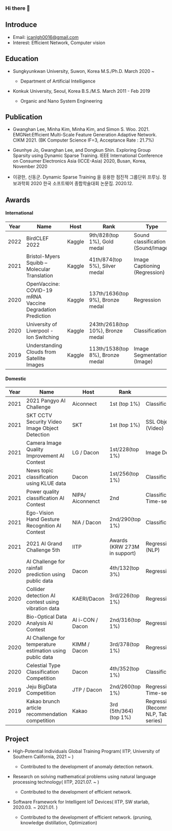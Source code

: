 ### Hi there 👋

<!--
**lee-gwang/lee-gwang** is a ✨ _special_ ✨ repository because its `README.md` (this file) appears on your GitHub profile.

Here are some ideas to get you started:

- 🔭 I’m currently working on ...
- 🌱 I’m currently learning ...
- 👯 I’m looking to collaborate on ...
- 🤔 I’m looking for help with ...
- 💬 Ask me about ...
- 📫 How to reach me: ...
- 😄 Pronouns: ...
- ⚡ Fun fact: ...
-->

<!-- ![competition](https://road-to-kaggle-grandmaster.vercel.app/api/badges/{your id}/competition/light) -->
<!-- ![competition](https://road-to-kaggle-grandmaster.vercel.app/api/badges/gwanghan/competition/light) -->


## Introduce
- Email: icanlgh0016@gmail.com
- Interest: Efficient Network, Computer vision

## Education
- Sungkyunkwan University, Suwon, Korea M.S./Ph.D. March 2020 ~
  - Department of Artificial Intelligence

- Konkuk University, Seoul, Korea B.S./M.S. March 2011 - Feb 2019
  - Organic and Nano System Engineering

## Publication
- Gwanghan Lee, Minha Kim, Minha Kim, and Simon S. Woo. 2021. EMGNet:Efficient Multi-Scale Feature Generation Adaptive Network. CIKM 2021. 
(BK Computer Science IF=3, Acceptance Rate : 21.7%)

- Geunhye Jo, Gwanghan Lee, and Dongkun Shin. Exploring Group Sparsity using Dynamic Sparse Training. IEEE International Conference on Consumer Electronics Asia (ICCE-Asia) 2020, Busan, Korea, November 2020

- 이광한, 신동군. Dynamic Sparse Training 을 응용한 점진적 그룹단위 프루닝. 정보과학회 2020 한국 소프트웨어 종합학술대회 논문집. 2020.12.

## Awards
#### International

|**Year**| **Name**                                                     | **Host** | **Rank**          | **Type**         |
| ----   | ------------------------------------------------------------ | ------        | -------------------------------- | ------------------- |
| 2022   | BirdCLEF 2022                                              | Kaggle          | 9th/828(top 1%), Gold medal      | Sound classification (Sound/Image)  |
| 2021   | Bristol-Myers Squibb – Molecular Translation               | Kaggle          | 41th/874(top 5%), Silver medal   | Image Captioning (Regression)      |
| 2020   | OpenVaccine: COVID-19 mRNA Vaccine Degradation Prediction  | Kaggle          | 137th/1636(top 9%), Bronze medal | Regression          |
| 2020   | University of Liverpool - Ion Switching                    | Kaggle          | 243th/2618(top 10%), Bronze medal| Classification      |
| 2019   | Understanding Clouds from Satellite Images                 | Kaggle          | 113th/1538(top 8%), Bronze medal | Image Segmentation (Image)  |


#### Domestic

|**Year**| **Name**                                                   | **Host**        | **Rank**                    | **Type**         |
| ---- | ------------------------------------------------------------ | ------          | ----------------------------| ------------------- |
| 2021   | 2021 Pangyo AI Challenge                                   | Aiconnect       | 1st (top 1%)                | Classification (Video) |
| 2021   | SKT CCTV Security Video Image Object Detection             | SKT             | 1st (top 1%)                | SSL Object Detection (Video) |
| 2021   | Camera Image Quality Improvement AI Contest                | LG / Dacon      | 1st/228(top 1%)             | Image Denosing (Image) |
| 2021   | News topic classification using KLUE data                  | Dacon           | 1st/256(top 1%)             | Classification (NLP) |
| 2021   | Power quality classification AI Contest                    | NIPA/ Aiconnenct| 2nd                         | Classification (Tabular, Time-series) |
| 2021   | Ego-Vision Hand Gesture Recognition AI Contest             | NIA / Dacon     | 2nd/290(top 1%)             | Classification (Image) |
| 2021   | 2021 AI Grand Challenge 5th                                | IITP            | Awards (KRW 273M in support)| Regression/Classification (NLP) |
| 2020   | AI Challenge for rainfall prediction using public data     | Dacon           | 4th/132(top 3%)| Regression (Image) |
| 2020   | Collider detection AI contest using vibration data         | KAERI/Dacon     | 3rd/226(top 1%)| Regression (Signal)   |
| 2020   | Bio-Optical Data Analysis AI Contest                       | AI i-CON / Dacon| 2nd/316(top 1%) | Regression (Signal)  |
| 2020   | AI Challenge for temperature estimation using public data  | KIMM / Dacon    | 3rd/378(top 1%) | Regression (Tabular) |
| 2020   | Celestial Type Classification Competition                  | Dacon           | 4th/352(top 1%) | Classification (Tabular)  |
| 2019   | Jeju BigData Competition                                   | JTP / Dacon     | 2nd/260(top 1%) | Regression (Tabular, Time-series)  |
| 2019   | Kakao brunch article recommendation competition            | Kakao           | 3rd (5th/364)(top 1%) | Regression (Recommender system / NLP, Tabular, Time series)  |


## Project
- High-Potential Individuals Global Training Program( IITP, University of Southern California, 2021 ~ )
  - Contributed to the development of anomaly detection network.

- Research on solving mathematical problems using natural language processing technology( IITP, 2021.07. ~ )
  - Contributed to the development of efficient network.
 
- Software Framework for Intelligent IoT Devices( IITP, SW starlab, 2020.03. ~ 2021.01. )
  - Contributed to the development of efficient network. (pruning, knowledge distillation, Optimization)

